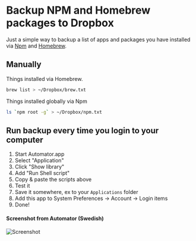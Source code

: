 # Backup NPM and Homebrew packages to Dropbox

Just a simple way to backup a list of apps and packages you have installed via [Npm](https://www.npmjs.com/) and [Homebrew](http://brew.sh/).

## Manually

Things installed via Homebrew.

```bash
brew list > ~/Dropbox/brew.txt
```

Things installed globally via Npm

```bash    
ls `npm root -g` > ~/Dropbox/npm.txt
```

## Run backup every time you login to your computer

1. Start Automator.app
2. Select "Application"
3. Click "Show library"
4. Add "Run Shell script"
5. Copy & paste the scripts above
6. Test it
7. Save it somewhere, ex to your ``Applications`` folder
8. Add this app to System Preferences -> Account -> Login items
9. Done!


#### Screenshot from Automator (Swedish)
![Screenshot](https://cloud.githubusercontent.com/assets/307676/13986111/dd7cd7e0-f100-11e5-9f9b-a9851f1cbe86.png)